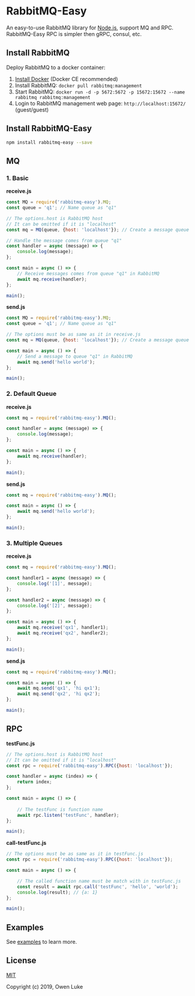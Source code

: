 
# RabbitMQ-Easy

An easy-to-use RabbitMQ library for [Node.js](https://nodejs.org), support MQ and RPC. RabbitMQ-Easy RPC is simpler then gRPC, consul, etc.

## Install RabbitMQ 

Deploy RabbitMQ to a docker container:

1. [Install Docker](https://docs.docker.com/v17.09/engine/installation/#supported-platforms) (Docker CE recommended)
2. Install RabbitMQ: `docker pull rabbitmq:management`
3. Start RabbitMQ: `docker run -d -p 5672:5672 -p 15672:15672 --name rabbitmq rabbitmq:management`
4. Login to RabbitMQ management web page: `http://localhost:15672/` (guest/guest)


## Install RabbitMQ-Easy

```bash
npm install rabbitmq-easy --save
```

## MQ

### 1. Basic

**receive.js**

```js
const MQ = require('rabbitmq-easy').MQ;
const queue = 'q1'; // Name queue as "q1"

// The options.host is RabbitMQ host
// It can be omitted if it is "localhost"
const mq = MQ(queue, {host: 'localhost'}); // Create a message queue

// Handle the message comes from queue "q1"
const handler = async (message) => {
    console.log(message);
};

const main = async () => {
    // Receive messages comes from queue "q1" in RabbitMQ
    await mq.receive(handler);
};

main();
```

**send.js**

```js
const MQ = require('rabbitmq-easy').MQ;
const queue = 'q1'; // Name queue as "q1"

// The options must be as same as it in receive.js
const mq = MQ(queue, {host: 'localhost'}); // Create a message queue

const main = async () => {
    // Send a message to queue "q1" in RabbitMQ
    await mq.send('hello world');
};

main();
```

### 2. Default Queue

**receive.js**

```js
const mq = require('rabbitmq-easy').MQ();

const handler = async (message) => {
    console.log(message);
};

const main = async () => {
    await mq.receive(handler);
};

main();
```

**send.js**

```js
const mq = require('rabbitmq-easy').MQ();

const main = async () => {
    await mq.send('hello world');
};

main();
```

### 3. Multiple Queues

**receive.js**

```js
const mq = require('rabbitmq-easy').MQ();

const handler1 = async (message) => {
    console.log('[1]', message);
};

const handler2 = async (message) => {
    console.log('[2]', message);
};

const main = async () => {
    await mq.receive('qx1', handler1);
    await mq.receive('qx2', handler2);
};

main();
```

**send.js**

```js
const mq = require('rabbitmq-easy').MQ();

const main = async () => {
    await mq.send('qx1', 'hi qx1');
    await mq.send('qx2', 'hi qx2');
};

main();
```

## RPC

**testFunc.js**

```js
// The options.host is RabbitMQ host
// It can be omitted if it is "localhost"
const rpc = require('rabbitmq-easy').RPC({host: 'localhost'});

const handler = async (index) => {
    return index;
};

const main = async () => {
    
    // The testFunc is function name
    await rpc.listen('testFunc', handler);
};

main();
```

**call-testFunc.js**

```js
// The options must be as same as it in testFunc.js
const rpc = require('rabbitmq-easy').RPC({host: 'localhost'});

const main = async () => {    

    // The called function name must be match with in testFunc.js
    const result = await rpc.call('testFunc', 'hello', 'world');
    console.log(result); // {a: 1}
};

main();
```

## Examples

See [examples](./examples) to learn more.

## License

[MIT](LICENSE)

Copyright (c) 2019, Owen Luke
